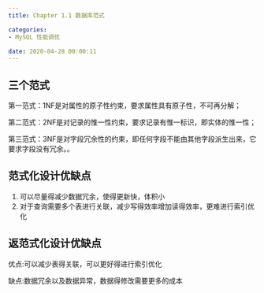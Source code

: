 ```yaml
---
title: Chapter 1.1 数据库范式

categories:
- MySQL 性能调优

date: 2020-04-28 00:00:11
---
```


## 三个范式
第一范式：1NF是对属性的原子性约束，要求属性具有原子性，不可再分解；

第二范式：2NF是对记录的惟一性约束，要求记录有惟一标识，即实体的惟一性；

第三范式：3NF是对字段冗余性的约束，即任何字段不能由其他字段派生出来，它要求字段没有冗余。。

## 范式化设计优缺点
1. 可以尽量得减少数据冗余，使得更新快，体积小
1. 对于查询需要多个表进行关联，减少写得效率增加读得效率，更难进行索引优化


## 返范式化设计优缺点
优点:可以减少表得关联，可以更好得进行索引优化

缺点:数据冗余以及数据异常，数据得修改需要更多的成本